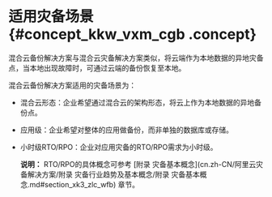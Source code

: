 # 适用灾备场景 {#concept_kkw_vxm_cgb .concept}

混合云备份解决方案与混合云灾备解决方案类似，将云端作为本地数据的异地灾备点，当本地出现故障时，可通过云端的备份恢复至本地。

混合云备份解决方案适用的灾备场景为：

-   混合云形态：企业希望通过混合云的架构形态，将云上作为本地数据的异地备份点。
-   应用级：企业希望对整体的应用做备份，而非单独的数据库或存储。
-   小时级RTO/RPO：企业对应用灾备的RTO/RPO需求为小时级。

    **说明：** RTO/RPO的具体概念可参考 [附录 灾备基本概念](cn.zh-CN/阿里云灾备解决方案/附录 灾备行业趋势及基本概念/附录 灾备基本概念.md#section_xk3_zlc_wfb) 章节。


